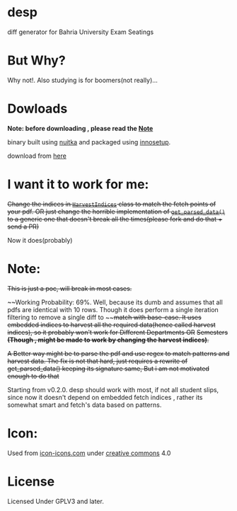 # desp
diff generator for Bahria University Exam Seatings

# But Why?
Why not!. Also studying is for boomers(not really)...


# Dowloads
**Note: before downloading , please read the [Note](https://github.com/Justaus3r/desp#Note)**<br>

binary built using [nuitka](https://github.com/Nuitka/Nuitka) and packaged using [innosetup](https://jrsoftware.org/isinfo.php).

download from [here](https://github.com/Justaus3r/desp/releases/download/v0.2.1/desp-0.2.1_amd64.exe)


# I want it to work for me:
~~Change the indices in [```HarvestIndices```](https://github.com/Justaus3r/desp/blob/master/desp/parse_exam_pdf.py#L8) class to match the fetch points of your pdf. OR just change the horrible implementation of [``get_parsed_data()``](https://github.com/Justaus3r/desp/blob/master/desp/parse_exam_pdf.py#L30) to a generic one that doesn't break all the times(please fork and do that + send a PR)~~

Now it does(probably)

# Note:
~~This is just a poc, will break in most cases.~~

~~Working Probability: 69%. Well,  because its dumb and assumes that all pdfs are identical with 10 rows. Though it does perform a single iteration filtering to remove a single diff to ~~~~match with base-case. It uses embedded indices to harvest all the required data(hence called harvest indices), so it probably won't work for Different Departments OR~~
~~Semesters **(Though , might be made to work by changing the harvest indices)**.~~

~~A Better way might be to parse the pdf and use regex to match patterns and harvest data. The fix is not that hard, just requires a rewrite of get_parsed_data() keeping its signature same, But i am not motivated enough to do that~~

Starting from v0.2.0. desp should work with most, if not all student slips, since now it doesn't depend on embedded fetch indices , rather its somewhat smart and fetch's data based on patterns.

# Icon:
Used from [icon-icons.com](https://icon-icons.com/de/symbol/Diff/132439) under [creative commons](https://creativecommons.org/) 4.0 

# License
Licensed Under GPLV3 and later.

